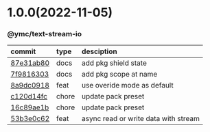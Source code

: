 <a name="1.0.0"></a>
# 1.0.0(2022-11-05)
### @ymc/text-stream-io
commit|type|desciption
:----|:----|:----
[87e31ab80](https://github.com/ymc-github/js-idea/commit/487e31ab80792b33afd608d4854b378aa9653269)|docs|add pkg shield state
[7f9816303](https://github.com/ymc-github/js-idea/commit/17f9816303affed7df6cf9d56cf31f4ee2c7cbd5)|docs|add pkg scope at name
[8a9dc0918](https://github.com/ymc-github/js-idea/commit/b8a9dc0918455eb766d31d8c57e8d9c5c7be5c32)|feat|use overide mode as default
[c120d14fc](https://github.com/ymc-github/js-idea/commit/6c120d14fcc237d93abb883dc819fd5afd8d809b)|chore|update pack preset
[16c89ae1b](https://github.com/ymc-github/js-idea/commit/916c89ae1b8ba6ee39e72cb3ffc7f9b8ad3d07b4)|chore|update pack preset
[53b3e0c62](https://github.com/ymc-github/js-idea/commit/953b3e0c6253897295b308cf1caf0d3f470c59c7)|feat|async read or write data with stream